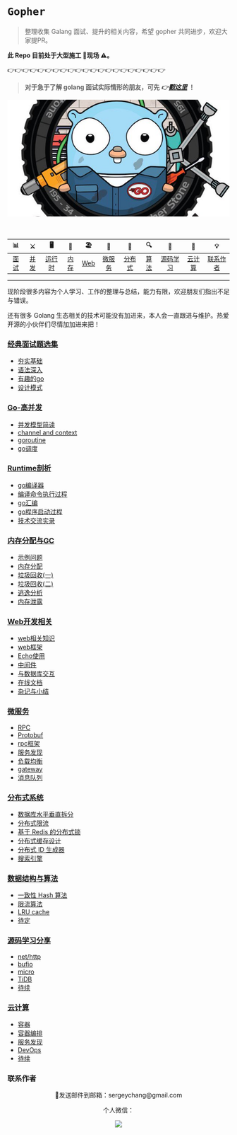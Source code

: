 # `Gopher`
>整理收集 Galang 面试、提升的相关内容，希望 gopher 共同进步，欢迎大家提PR。

**此 Repo 目前处于大型施工 🚧现场 ⚠️。**

👉👉👉👉👉👉👉👉👉👉👉👉👉👉👉👉👉👉👉👉👉
> **对于急于了解 golang 面试实际情形的朋友，可先 *👉[戳这里](https://github.com/Uncho/gopher/src/interview)* ！**

<div align="center">  
<img src="./pic/go.jpeg" width=""/> 
<br/>

</div><br>

<br/>


| 📊 |⚔️ | 🖥 | 🚏 | 🏖  | 🌁| 📮 | 🔍 | 🚀 | 🌈 |💡
| :--------: | :---------: | :---------: | :---------: | :---------: | :---------:| :---------: | :-------: | :-------:| :------:|:------:|
| [面试](#经典面试题选集) | [并发](#Go-高并发)|[运行时](#Runtime剖析) | [内存](#内存分配与GC) |[Web](#Web开发相关)|[微服务](#微服务)| [分布式](#分布式系统) |[算法](#数据结构与算法)|[源码学习](#源码学习分享)| [云计算](#云计算)|[联系作者](#联系作者) |

----
现阶段很多内容为个人学习、工作的整理与总结，能力有限，欢迎朋友们指出不足与错误。

还有很多 Golang 生态相关的技术可能没有加进来，本人会一直跟进与维护。热爱开源的小伙伴们尽情加加进来把！

### [经典面试题选集](https://github.com/Uncho/gopher/src/interview)
- [夯实基础](https://github.com/Uncho/gopher/src/interview/basic.md)
- [语法深入]()
- [有趣的go]()
- [设计模式]()

### [Go-高并发](https://github.com/Uncho/gopher/src/concurrent)
- [并发模型简读]()
- [channel and context]()
- [goroutine]()
- [go调度]()

### [Runtime剖析](https://github.com/Uncho/gopher/src/runtime)
- [go编译器]()
- [编译命令执行过程]()
- [go汇编]()
- [go程序启动过程]()
- [技术交流实录]()

### [内存分配与GC](https://github.com/Uncho/gopher/src/memory)
- [示例问题]()
- [内存分配]()
- [垃圾回收(一)]()
- [垃圾回收(二)]()
- [逃逸分析]()
- [内存泄露]()


### [Web开发相关](https://github.com/Uncho/gopher/src/web)
- [web相关知识]()
- [web框架]()
- [Echo使用]()
- [中间件]()
- [与数据库交互]()
- [在线文档]()
- [杂记与小结]()


### [微服务](https://github.com/Uncho/gopher/src/microservice)
- [RPC]()
- [Protobuf]()
- [rpc框架]()
- [服务发现]()
- [负载均衡]()
- [gateway]()
- [消息队列]()

### [分布式系统](https://github.com/Uncho/gopher/src/distributed)
- [数据库水平垂直拆分]()
- [分布式限流]()
- [基于 Redis 的分布式锁]()
- [分布式缓存设计]()
- [分布式 ID 生成器]()
- [搜索引擎]()

### [数据结构与算法](https://github.com/Uncho/gopher/src/algorithm)
- [一致性 Hash 算法]()
- [限流算法]()
- [LRU cache]()
- [待定]()

### [源码学习分享](https://github.com/Uncho/gopher/src/source_code)
- [net/http]()
- [bufio]()
- [micro]()
- [TiDB]()
- [待续]()

### [云计算](https://github.com/Uncho/gopher/src/cloud)
- [容器]()
- [容器编排]()
- [服务发现]()
- [DevOps]()
- [待续]()
 


### 联系作者

<div align="center">  
<a herf="mailto:sergeychang@gmail.com">📮发送邮件到邮箱：sergeychang@gmail.com</a>
<p>个人微信：</p>
<img src="./pic/wechat.jpeg" width=""/>
<br/>

